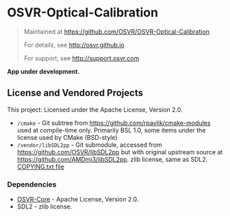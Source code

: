 # OSVR-Optical-Calibration
> Maintained at <https://github.com/OSVR/OSVR-Optical-Calibration>
>
> For details, see <http://osvr.github.io>
>
> For support, see <http://support.osvr.com>

**App under development.**

## License and Vendored Projects

This project: Licensed under the Apache License, Version 2.0.

- `/cmake` - Git subtree from <https://github.com/rpavlik/cmake-modules> used at compile-time only. Primarily BSL 1.0, some items under the license used by CMake (BSD-style)
- `/vendor/libSDL2pp` - Git submodule, accessed from <https://github.com/OSVR/libSDL2pp> but with original upstream source at <https://github.com/AMDmi3/libSDL2pp>. zlib license, same as SDL2. [COPYING.txt file](https://github.com/OSVR/libSDL2pp/blob/master/COPYING.txt)

### Dependencies

- [OSVR-Core](https://github.com/OSVR/OSVR-Core) - Apache License, Version 2.0.
- SDL2 - zlib license.